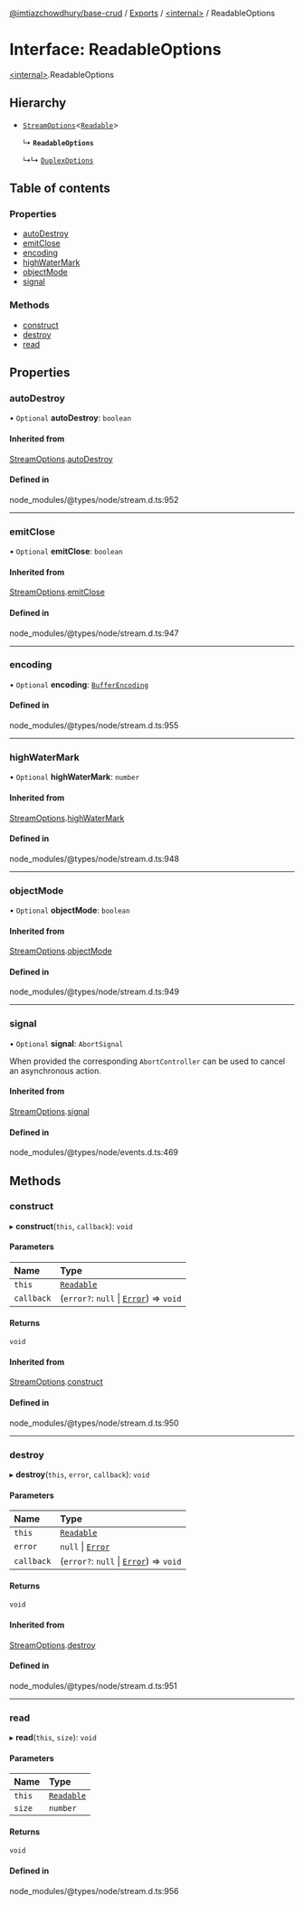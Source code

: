[@imtiazchowdhury/base-crud](../README.md) / [Exports](../modules.md) / [\<internal\>](../modules/internal_.md) / ReadableOptions

# Interface: ReadableOptions

[\<internal\>](../modules/internal_.md).ReadableOptions

## Hierarchy

- [`StreamOptions`](internal_.StreamOptions.md)\<[`Readable`](../classes/internal_.Readable.md)\>

  ↳ **`ReadableOptions`**

  ↳↳ [`DuplexOptions`](internal_.DuplexOptions.md)

## Table of contents

### Properties

- [autoDestroy](internal_.ReadableOptions.md#autodestroy)
- [emitClose](internal_.ReadableOptions.md#emitclose)
- [encoding](internal_.ReadableOptions.md#encoding)
- [highWaterMark](internal_.ReadableOptions.md#highwatermark)
- [objectMode](internal_.ReadableOptions.md#objectmode)
- [signal](internal_.ReadableOptions.md#signal)

### Methods

- [construct](internal_.ReadableOptions.md#construct)
- [destroy](internal_.ReadableOptions.md#destroy)
- [read](internal_.ReadableOptions.md#read)

## Properties

### autoDestroy

• `Optional` **autoDestroy**: `boolean`

#### Inherited from

[StreamOptions](internal_.StreamOptions.md).[autoDestroy](internal_.StreamOptions.md#autodestroy)

#### Defined in

node_modules/@types/node/stream.d.ts:952

___

### emitClose

• `Optional` **emitClose**: `boolean`

#### Inherited from

[StreamOptions](internal_.StreamOptions.md).[emitClose](internal_.StreamOptions.md#emitclose)

#### Defined in

node_modules/@types/node/stream.d.ts:947

___

### encoding

• `Optional` **encoding**: [`BufferEncoding`](../modules/internal_.md#bufferencoding)

#### Defined in

node_modules/@types/node/stream.d.ts:955

___

### highWaterMark

• `Optional` **highWaterMark**: `number`

#### Inherited from

[StreamOptions](internal_.StreamOptions.md).[highWaterMark](internal_.StreamOptions.md#highwatermark)

#### Defined in

node_modules/@types/node/stream.d.ts:948

___

### objectMode

• `Optional` **objectMode**: `boolean`

#### Inherited from

[StreamOptions](internal_.StreamOptions.md).[objectMode](internal_.StreamOptions.md#objectmode)

#### Defined in

node_modules/@types/node/stream.d.ts:949

___

### signal

• `Optional` **signal**: `AbortSignal`

When provided the corresponding `AbortController` can be used to cancel an asynchronous action.

#### Inherited from

[StreamOptions](internal_.StreamOptions.md).[signal](internal_.StreamOptions.md#signal)

#### Defined in

node_modules/@types/node/events.d.ts:469

## Methods

### construct

▸ **construct**(`this`, `callback`): `void`

#### Parameters

| Name | Type |
| :------ | :------ |
| `this` | [`Readable`](../classes/internal_.Readable.md) |
| `callback` | (`error?`: ``null`` \| [`Error`](internal_.Error.md)) => `void` |

#### Returns

`void`

#### Inherited from

[StreamOptions](internal_.StreamOptions.md).[construct](internal_.StreamOptions.md#construct)

#### Defined in

node_modules/@types/node/stream.d.ts:950

___

### destroy

▸ **destroy**(`this`, `error`, `callback`): `void`

#### Parameters

| Name | Type |
| :------ | :------ |
| `this` | [`Readable`](../classes/internal_.Readable.md) |
| `error` | ``null`` \| [`Error`](internal_.Error.md) |
| `callback` | (`error?`: ``null`` \| [`Error`](internal_.Error.md)) => `void` |

#### Returns

`void`

#### Inherited from

[StreamOptions](internal_.StreamOptions.md).[destroy](internal_.StreamOptions.md#destroy)

#### Defined in

node_modules/@types/node/stream.d.ts:951

___

### read

▸ **read**(`this`, `size`): `void`

#### Parameters

| Name | Type |
| :------ | :------ |
| `this` | [`Readable`](../classes/internal_.Readable.md) |
| `size` | `number` |

#### Returns

`void`

#### Defined in

node_modules/@types/node/stream.d.ts:956
